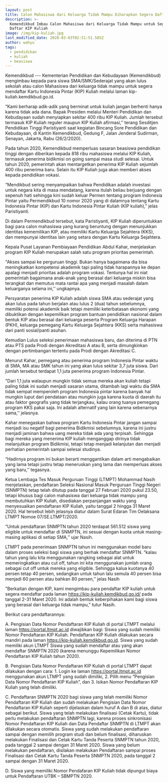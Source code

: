 ```yaml
---
layout: post
title: Calon Mahasiswa dari Keluarga Tidak Mampu Diharapkan Segera Daftar KIP Kuliah
description: >-
  Kemendikbud Imbau Calon Mahasiswa dari Keluarga Tidak Mampu untuk Segera
  Daftar KIP Kuliah
image: /img/kip-kuliah.jpg
last_modified_date: 2020-03-03T02:51:51.585Z
author: wahyu
tags:
  - pendidikan
  - kuliah
  - beasiswa
---
```

Kemendikbud --- Kementerian Pendidikan dan Kebudayaan (Kemendikbud) mengimbau kepada para siswa SMA/SMK/Sederajat yang akan lulus sekolah atau calon Mahasiswa dari keluarga tidak mampu untuk segera mendaftar Kartu Indonesia Pintar (KIP) Kuliah melalui laman kip-kuliah.kemdikbud.go.id.

“Kami berharap adik-adik yang berminat untuk kuliah jangan berhenti hanya karena tidak ada dana. Bapak Presiden melalui Menteri Pendidikan dan Kebudayaan sudah menyiapkan sekitar 400 ribu KIP Kuliah. Jumlah tersebut termasuk KIP Kuliah reguler maupun KIP Kuliah afirmasi,’’ terang Sesditjen Pendidikan Tinggi Paristiyanti saat kegiatan Bincang Sore Pendidikan dan Kebudayaan, di Kantin Kemendikbud, Gedung F, Jalan Jenderal Sudirman, Senayan, Jakarta, Rabu (26/2/2020).

Pada tahun 2020, Kemendikbud memperluas sasaran beasiswa pendidikan tinggi dengan diberikan kepada 818 ribu mahasiswa melalui KIP Kuliah, termasuk penerima bidikmisi on going sampai masa studi selesai. Untuk tahun 2020, pemerintah akan mentargetkan penerima KIP Kuliah sejumlah 400 ribu penerima baru. Selain itu KIP Kuliah juga akan memberi akses kepada pendidikan vokasi.

“Mendikbud sering menyampaikan bahwa Pendidikan adalah investasi untuk negara kita di masa mendatang, karena itulah beliau berjuang dengan sepenuh hati sehingga kini sudah keluar Permen tentang program Indonesia Pintar yaitu Permendikbud 10 nomor 2020 yang di dalamnya tentang Kartu Indonesia Pintar (KIP) dan Kartu Indonesia Pintar Kuliah (KIP kuliah),” jelas Paristiyanti.

Di dalam Permendikbud tersebut, kata Paristiyanti, KIP Kuliah diperuntukkan bagi para calon mahasiswa yang kurang beruntung dengan menunjukkan identitas kememilikan KIP, atau memiliki Kartu Keluarga Sejahtera (KKS), dan mempunyai identitas lain yang setara dengan Kartu Keluarga Sejahtera.

Kepala Pusat Layanan Pembiayaan Pendidikan Abdul Kahar, menjelaskan program KIP Kuliah merupakan salah satu program prioritas pemerintah.

"Akses sampai ke perguruan tinggi. Bukan hanya bagaimana dia bisa meningkatkan kompetensi akademik tapi paling tidak harapannya ke depan apalagi menjadi prioritas adalah program vokasi. Tentunya hal ini niat pemerintah bagaimana anak-anak yang berasal dari keluarga miskin bisa terangkat dan memutus mata rantai apa yang menjadi masalah dalam keluarganya selama ini,’’ ungkapnya.

Persyaratan penerima KIP Kuliah adalah siswa SMA atau sederajat yang akan lulus pada tahun berjalan atau lulus 2 (dua) tahun sebelumnya, memiliki potensi akademik baik tetapi memiliki keterbatasan ekonomi yang dibuktikan dengan kepemilikan program bantuan pendidikan nasional dalam bentuk KIP atau berasal dari keluarga peserta Program Keluarga Harapan (PKH), keluarga pemegang Kartu Keluarga Sejahtera (KKS) serta mahasiswa dari panti sosial/panti asuhan.

Kemudian Lulus seleksi penerimaan mahasiswa baru, dan diterima di PTN atau PTS pada Prodi dengan Akreditasi A atau B, serta dimungkinkan dengan pertimbangan tertentu pada Prodi dengan Akreditasi C.

Menurut Kahar, pemegang atau penerima program Indonesia Pintar waktu di SMA, MA atau SMK tahun ini yang akan lulus sekitar 3,7 juta siswa. Dari jumlah tersebut terdapat 1,1 juta penerima program Indonesia Pintar.

"Dari 1,1 juta walaupun mungkin tidak semua mereka akan kuliah tetapi paling tidak ini sudah menjadi sasaran utama, ditambah lagi waktu dia SMA tidak sempat memperoleh program Indonesia pintar karena banyak hal mungkin luput dari pendataan atau mungkin juga karena kuota di daerah itu atau faktor geografis yang tidak terjangkau, kalau orang tuanya pemegang program KKS pakai saja. Ini adalah alternatif yang lain karena sebenarnya sama,’’ jelasnya.

Kahar menegaskan bahwa program Kartu Indonesia Pintar jangan sampai menjadi isu negatif bagi penerima Bidikmisi sebelumnya, karena ini justru menjadi jaminan bahwa uang mereka tidak ada yang terpisah. Sehingga bagi mereka yang menerima KIP kuliah menganggap dirinya tidak melanjutkan program Bidikmisi, tetapi tetap menjadi kelanjutan dan menjadi perhatian pemerintah sampai selesai studinya.

“Hadirnya program ini bukan berarti menggantikan dalam arti mengabaikan yang lama tetapi justru tetap meneruskan yang lama dan memperluas akses yang baru,’’ tegasnya.

Ketua Lembaga Tes Masuk Perguruan Tinggi (LTMPT) Mohammad Nasih menjelaskan, pendaftaran Seleksi Nasional Masuk Perguruan Tinggi Negeri (SNMPTN) tetap telah ditutup pada tanggal 27 Februari 2020 pukul 23.50, tetapi khusus bagi calon mahasiswa dari keluarga tidak mampu yang membutuhkan KIP Kuliah, disediakan perpanjangan waktu yang menyesuaikan pendaftaran KIP Kuliah, yaitu tanggal 2 hingga 31 Maret 2020. Hal tersebut lebih jelasnya diatur dalam Surat Edaran Tim Oelaksana LTMPT Nomoe 07/SE.LTMPT/2020.

“Untuk pendaftaran SNMPTN tahun 2020 terdapat 561.512 siswa yang eligible untuk mendaftar di SNMPTN, ini sesuai dengan kuota untuk masing-masing aplikasi di setiap SMA,’’ ujar Nasih.

LTMPT pada penerimaan SNMPTN tahun ini menggunakan model baru dalam proses seleksi bagi siswa yang berhak mendaftar SNMPTN. “kalau tahun yang lalu kita menggunakan rangking sebagai alat untuk memeringkatkan atau cut off, tahun ini kita menggunakan jumlah orang sebagai cut off untuk mereka yang eligible. Sehingga kalua kuotanya 40 persen tetap 40 persen, sedangkan untuk tahun lalu semula 40 persen bisa menjadi 60 persen atau bahkan 80 persen,’’ jelas Nasih

"Berkaitan dengan KIP, kami mengimbau para pendaftar KIP kuliah untuk segera mendaftar pada laman https://kip-kuliah.kemdikbud.go.id/ pada tanggal 2-31 Maret 2020. Ini adalah bentuk keberpihakan kami bagi siswa yang berasal dari keluarga tidak mampu," tutur Nasih.

Berikut cara pendaftarannya:

A. Pengisian Data Nomor Pendaftaran KIP Kuliah di portal LTMPT melalui laman https://portal.ltmpt.ac.id diwajibkan bagi:
Siswa yang sudah memiliki Nomor Pendaftaran KIP Kuliah. Pendaftaran KIP Kuliah dilakukan secara mandiri pada laman https://kip-kuliah.kemdikbud.go.id.
Siswa yang sudah memiliki akun LTMPT
Siswa yang sudah mendaftar atau yang akan mendaftar SNMPTN 2020 (karena menunggu Kepemilikan Nomor Pendaftaran KIP Kuliah tahun 2020).

B. Pengisian Data Nomor Pendaftaran KIP Kuliah di portal LTMPT dapat dilakukan dengan cara: 1. Login ke laman https://portal.ltmpt.ac.id menggunakan akun LTMPT yang sudah dimiliki, 2. Pilih menu “Pengisian Data Nomor Pendaftaran KIP Kuliah”, dan 3. Isikan Nomor Pendaftaran KIP Kuliah yang telah dimiliki.

C. Pendaftaran SNMPTN 2020 bagi siswa yang telah memiliki Nomor Pendaftaran KIP Kuliah dan sudah melakukan Pengisian Data Nomor Pendaftaran KIP Kuliah seperti dijelaskan dalam huruf A dan B di atas, diatur sebagai berikut.
Siswa yang telah melakukan finalisasi (Cetak Kartu), tidak perlu melakukan pendaftaran SNMPTN lagi, karena proses sinkronisasi Nomor Pendaftaran KIP Kuliah dan Data Pendaftar SNMPTN di LTMPT akan dilakukan secara otomatis.
Siswa yang sudah melakukan pendaftaran sampai dengan memilih program studi dan belum finalisasi, diharuskan melakukan Finalisasi dan Cetak Kartu Tanda Peserta SNMPTN tahun 2020, pada tanggal 2 sampai dengan 31 Maret 2020.
Siswa yang belum melakukan pendaftaran, disilakan melakukan Pendaftaran sampai proses Finalisasi dan Cetak Kartu Tanda Peserta SNMPTN 2020, pada tanggal 2 sampai dengan 31 Maret 2020.

D. Siswa yang memiliki Nomor Pendafaran KIP Kuliah tidak dipungut biaya untuk Pendaftaran UTBK – SBMPTN 2020.
